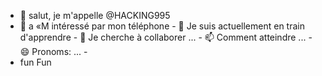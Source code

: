 - 👋 salut, je m'appelle @HACKING995
- 🌱 a «M intéressé par mon téléphone - 🌱 Je suis actuellement en train d'apprendre - 💞️ Je cherche à collaborer ... - 📫 Comment atteindre ... - 😄 Pronoms: ... -
- fun Fun 

<!---
HACKING995/HACKING995 je veux ✨ MD hacker ✨ repository because its `README.md` (this file) appears on your GitHub profile.
You can click the Preview link to take a look at your changes.
--->
